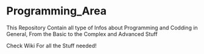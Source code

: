 # Programming_Area
This Repository Contain all type of Infos about Programming and Codding in General, From the Basic to the Complex and Advanced Stuff


Check Wiki For all the Stuff needed! 
